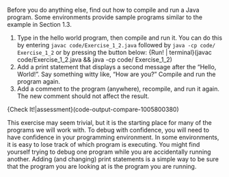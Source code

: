 Before you do anything else, find out how to compile and run a Java program. Some environments provide sample programs similar to the example in Section 1.3.

1.  Type in the hello world program, then compile and run it. You can do this by entering `javac code/Exercise_1_2.java` followed by `java -cp code/ Exercise_1_2` or by pressing the button below:
    {Run! | terminal}(javac code/Exercise_1_2.java && java -cp code/ Exercise_1_2)
1.  Add a print statement that displays a second message after the “Hello, World!”.
    Say something witty like, “How are you?”
    Compile and run the program again.
1.  Add a comment to the program (anywhere), recompile, and run it again.
    The new comment should not affect the result.

{Check It!|assessment}(code-output-compare-1005800380)


This exercise may seem trivial, but it is the starting place for many of the programs we will work with. To debug with confidence, you will need to have confidence in your programming environment. In some environments, it is easy to lose track of which program is executing. You might find yourself trying to debug one program while you are accidentally running another. Adding (and changing) print statements is a simple way to be sure that the program you are looking at is the program you are running.
